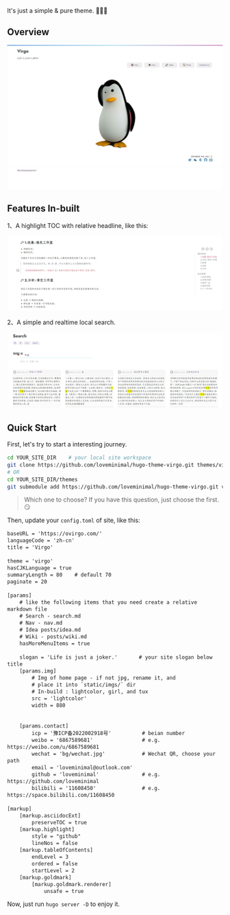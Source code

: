 It's just a simple & pure theme. 🎉🎉🎉

## Overview

![tn](images/tn.png)

## Features In-built

1、A highlight TOC with relative headline, like this:

![toc highlight](images/hl-dir.jpg)

2、A simple and realtime local search.

![local search](images/search.jpg)


## Quick Start

First, let's try to start a interesting journey.

```sh
cd YOUR_SITE_DIR	# your local site workspace
git clone https://github.com/loveminimal/hugo-theme-virgo.git themes/virgo
# OR
cd YOUR_SITE_DIR/themes
git submodule add https://github.com/loveminimal/hugo-theme-virgo.git virgo
```

> Which one to choose? If you have this question, just choose the first. 😏

Then, update your `config.toml` of site, like this:

```
baseURL = 'https://ovirgo.com/'
languageCode = 'zh-cn'
title = 'Virgo'

theme = 'virgo'
hasCJKLanguage = true
summaryLength = 80    # default 70
paginate = 20

[params]
    # like the following items that you need create a relative markdown file
    # Search - search.md
    # Nav - nav.md 
    # Idea posts/idea.md 
    # Wiki - posts/wiki.md
    hasMoreMenuItems = true

    slogan = 'Life is just a joker.'       # your site slogan below title
    [params.img]
        # Img of home page - if not jpg, rename it, and
        # place it into `static/imgs/` dir
        # In-build : lightcolor, girl, and tux
        src = 'lightcolor'
        width = 880


    [params.contact]
        icp = '豫ICP备2022002918号'          # beian number
        weibo = '6867589681'                # e.g. https://weibo.com/u/6867589681
        wechat = 'bg/wechat.jpg'            # Wechat QR, choose your path
        email = 'loveminimal@outlook.com'
        github = 'loveminimal'              # e.g. https://github.com/loveminimal
        bilibili = '11608450'               # e.g. https://space.bilibili.com/11608450

[markup]
    [markup.asciidocExt]
        preserveTOC = true
    [markup.highlight]
        style = "github"
        lineNos = false
    [markup.tableOfContents]
        endLevel = 3
        ordered = false
        startLevel = 2
    [markup.goldmark]
        [markup.goldmark.renderer]
            unsafe = true
```

Now, just run `hugo server -D` to enjoy it.
